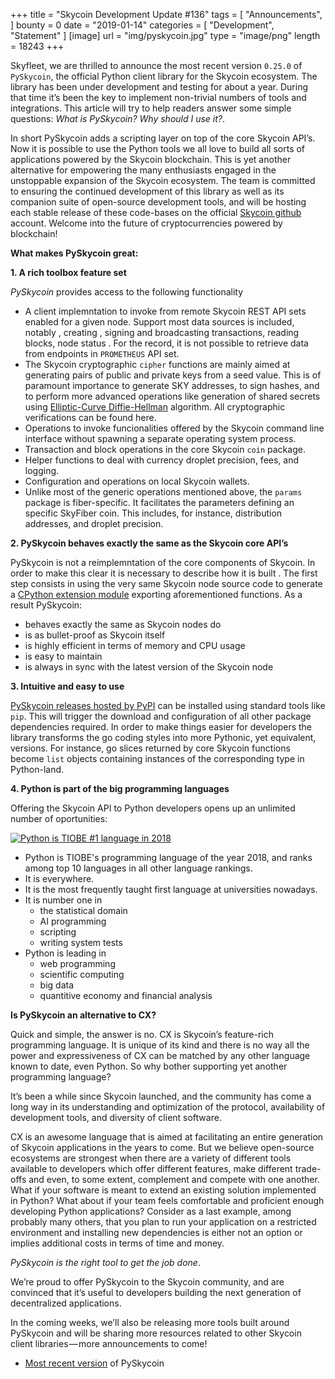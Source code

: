 +++
title = "Skycoin Development Update #136"
tags = [ "Announcements", ]
bounty = 0
date = "2019-01-14"
categories = [ "Development", "Statement" ]
[image]
    url = "img/pyskycoin.jpg"
    type = "image/png"
    length = 18243
+++

Skyfleet, we are thrilled to announce the most recent version `0.25.0` of `PySkycoin`, the official Python client library for the Skycoin ecosystem. The library has been under development and testing for about a year. During that time it’s been the key to implement non-trivial numbers of tools and integrations. This article will try to help readers answer some simple questions: *What is PySkycoin? Why should I use it?*.

In short PySkycoin adds a scripting layer on top of the core Skycoin API’s. Now it is possible to use the Python tools we all love to build all sorts of applications powered by the Skycoin blockchain. This is yet another alternative for empowering the many enthusiasts engaged in the unstoppable expansion of the Skycoin ecosystem. The team is committed to ensuring the continued development of this library as well as its companion suite of open-source development tools, and will be hosting each stable release of these code-bases on the official [Skycoin github](https://github.com/skycoin) account. Welcome into the future of cryptocurrencies powered by blockchain!

**What makes PySkycoin great:**

**1. A rich toolbox feature set**

*PySkycoin* provides access to the following functionality

- A client implemntation to invoke from remote Skycoin REST API sets enabled for a given node. Support most data sources is included, notably , creating , signing and broadcasting transactions, reading blocks, node status . For the record, it is not possible to retrieve data from endpoints in `PROMETHEUS` API set.
- The Skycoin cryptographic `cipher` functions are mainly aimed at generating pairs of public and private keys from a seed value. This is of paramount importance to generate SKY addresses, to sign hashes, and to perform more advanced operations like generation of shared secrets using [Elliptic-Curve Diffie-Hellman](https://en.wikipedia.org/wiki/Elliptic-curve_Diffie%E2%80%93Hellman) algorithm. All cryptographic verifications can be found here.
- Operations to invoke funcionalities offered by the Skycoin command line interface without spawning a separate operating system process.
- Transaction and block operations in the core Skycoin `coin` package.
- Helper functions to deal with currency droplet precision, fees, and logging.
- Configuration and operations on local Skycoin wallets.
- Unlike most of the generic operations mentioned above, the `params` package is fiber-specific. It facilitates the parameters defining an specific SkyFiber coin. This includes, for instance, distribution addresses, and droplet precision.

**2. PySkycoin behaves exactly the same as the Skycoin core API’s**

PySkycoin is not a reimplemntation of the core components of Skycoin. In order to make this clear it is necessary to describe how it is built . The first step consists in using the very same Skycoin node source code to generate a [CPython extension module](https://docs.microsoft.com/en-us/visualstudio/python/working-with-c-cpp-python-in-visual-studio) exporting aforementioned functions. As a result PySkycoin:

- behaves exactly the same as Skycoin nodes do
- is as bullet-proof as Skycoin itself
- is highly efficient in terms of memory and CPU usage
- is easy to maintain
- is always in sync with the latest version of the Skycoin node

**3. Intuitive and easy to use**

[PySkycoin releases hosted by PyPI](https://pypi.org/project/pyskycoin/) can be installed using standard tools like `pip`. This will trigger the download and configuration of all other package dependencies required. In order to make things easier for developers the library transforms the go coding styles into more Pythonic, yet equivalent, versions. For instance, go slices returned by core Skycoin functions become `list` objects containing instances of the corresponding type in Python-land.

**4. Python is part of the big programming languages**

Offering the Skycoin API to Python developers opens up an unlimited number of oportunities:

[![Python is TIOBE #1 language in 2018](../../img/python.tiobe.2018.jpg)](https://www.tiobe.com/tiobe-index/)

- Python is TIOBE's programming language of the year 2018, and ranks among top 10 languages in all other language rankings.
- It is everywhere.
- It is the most frequently taught first language at universities nowadays.
- It is number one in
  * the statistical domain
  * AI programming
  * scripting
  * writing system tests
- Python is leading in
  * web programming
  * scientific computing
  * big data
  * quantitive economy and financial analysis

**Is PySkycoin an alternative to CX?**

Quick and simple, the answer is no. CX is Skycoin’s feature-rich programming language. It is unique of its kind and there is no way all the power and expressiveness of CX can be matched by any other language known to date, even Python. So why bother supporting yet another programming language?

It’s been a while since Skycoin launched, and the community has come a long way in its understanding and optimization of the protocol, availability of development tools, and diversity of client software.

CX is an awesome language that is aimed at facilitating an entire generation of Skycoin applications in the years to come. But we believe open-source ecosystems are strongest when there are a variety of different tools available to developers which offer different features, make different trade-offs and even, to some extent, complement and compete with one another. What if your software is meant to extend an existing solution implemented in Python? What about if your team feels comfortable and proficient enough developing Python applications? Consider as a last example, among probably many others, that you plan to run your application on a restricted environment and installing new dependencies is either not an option or implies additional costs in terms of time and money.

*PySkycoin is the right tool to get the job done*.

We’re proud to offer PySkycoin to the Skycoin community, and are convinced that it’s useful to developers building the next generation of decentralized applications.

In the coming weeks, we’ll also be releasing more tools built around PySkycoin and will be sharing more resources related to other Skycoin client libraries — more announcements to come!

* [Most recent version](https://github.com/skycoin/pyskycoin) of PySkycoin

